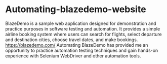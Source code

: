 # Automating-blazedemo-website
 BlazeDemo is a sample web application designed for demonstration and practice purposes in software testing and automation. It provides a simple airline booking system where users can search for flights, select departure and destination cities, choose travel dates, and make bookings. 
 https://blazedemo.com/
 Automating BlazeDemo has provided me an opportunity to practice automation testing techniques and gain hands-on experience with Selenium WebDriver and other automation tools.


